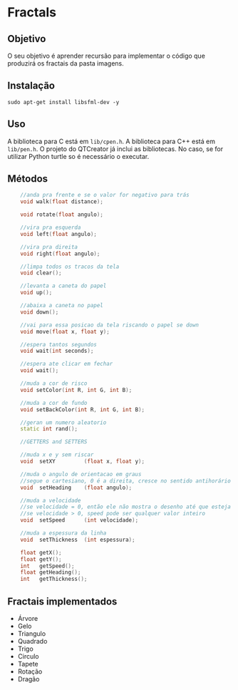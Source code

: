 # Fractals

## Objetivo

O seu objetivo é aprender recursão para implementar o código que produzirá os fractais da pasta imagens.

## Instalação

    sudo apt-get install libsfml-dev -y

## Uso

A biblioteca para C está em `lib/cpen.h`. A biblioteca para C++ está em `lib/pen.h`.
O projeto do QTCreator já inclui as bibliotecas.
No caso, se for utilizar Python turtle so é necessário o executar.

## Métodos

```c++
    //anda pra frente e se o valor for negativo para trás
    void walk(float distance);

    void rotate(float angulo);

    //vira pra esquerda
    void left(float angulo);

    //vira pra direita
    void right(float angulo);

    //limpa todos os tracos da tela
    void clear();

    //levanta a caneta do papel
    void up();

    //abaixa a caneta no papel
    void down();

    //vai para essa posicao da tela riscando o papel se down
    void move(float x, float y);

    //espera tantos segundos
    void wait(int seconds);

    //espera ate clicar em fechar
    void wait();

    //muda a cor de risco
    void setColor(int R, int G, int B);

    //muda a cor de fundo
    void setBackColor(int R, int G, int B);

    //geran um numero aleatorio
    static int rand();

    //GETTERS and SETTERS

    //muda x e y sem riscar
    void  setXY         (float x, float y);

    //muda o angulo de orientacao em graus
    //segue o cartesiano, 0 é a direita, cresce no sentido antihorário
    void  setHeading    (float angulo);

    //muda a velocidade
    //se velocidade = 0, então ele não mostra o desenho até que esteja terminado
    //se velocidade > 0, speed pode ser qualquer valor inteiro
    void  setSpeed      (int velocidade);

    //muda a espessura da linha
    void  setThickness  (int espessura);

    float getX();
    float getY();
    int   getSpeed();
    float getHeading();
    int   getThickness();
```

## Fractais implementados

- Árvore
- Gelo
- Triangulo
- Quadrado
- Trigo
- Circulo
- Tapete
- Rotação
- Dragão

